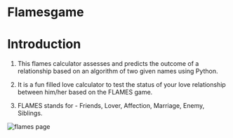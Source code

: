 # Flamesgame

# Introduction 

1. This flames calculator assesses and predicts the outcome of a relationship based on an algorithm of two given names using Python.

2. It is a fun filled love calculator to test the status of your love relationship between him/her based on the FLAMES game.

3. FLAMES stands for - Friends, Lover, Affection, Marriage, Enemy, Siblings.

![flames page](https://user-images.githubusercontent.com/117984168/225402598-f392e175-5fab-4a27-a32f-8cb870eba5df.jpeg)
